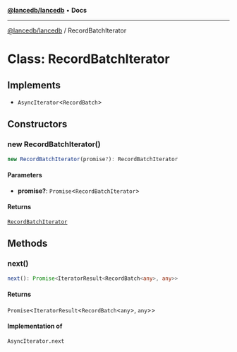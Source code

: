 [**@lancedb/lancedb**](../README.md) • **Docs**

***

[@lancedb/lancedb](../globals.md) / RecordBatchIterator

# Class: RecordBatchIterator

## Implements

- `AsyncIterator`&lt;`RecordBatch`&gt;

## Constructors

### new RecordBatchIterator()

```ts
new RecordBatchIterator(promise?): RecordBatchIterator
```

#### Parameters

* **promise?**: `Promise`&lt;`RecordBatchIterator`&gt;

#### Returns

[`RecordBatchIterator`](RecordBatchIterator.md)

## Methods

### next()

```ts
next(): Promise<IteratorResult<RecordBatch<any>, any>>
```

#### Returns

`Promise`&lt;`IteratorResult`&lt;`RecordBatch`&lt;`any`&gt;, `any`&gt;&gt;

#### Implementation of

`AsyncIterator.next`
